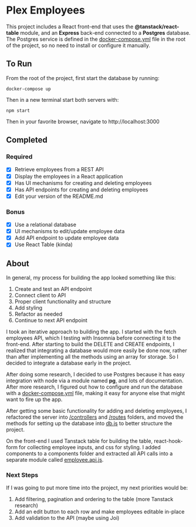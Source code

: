 # Plex Employees

This project includes a React front-end that uses the **@tanstack/react-table** module, and an **Express** back-end connected to a **Postgres** database. The Postgres service is defined in the [docker-compose.yml](/docker-compose.yml) file in the root of the project, so no need to install or configure it manually.

## To Run

From the root of the project, first start the database by running:

```docker-compose up```

Then in a new terminal start both servers with:

```npm start```

Then in your favorite browser, navigate to http://localhost:3000 

## Completed

### Required

- [x] Retrieve employees from a REST API
- [x] Display the employees in a React application
- [x] Has UI mechanisms for creating and deleting employees
- [x] Has API endpoints for creating and deleting employees
- [x] Edit your version of the README.md

### Bonus

- [x] Use a relational database
- [x] UI mechanisms to edit/update employee data
- [x] Add API endpoint to update employee data
- [x] Use React Table (kinda)

## About

In general, my process for building the app looked something like this:

  1. Create and test an API endpoint
  2. Connect client to API
  3. Proper client functionality and structure
  4. Add styling
  5. Refactor as needed
  6. Continue to next API endpoint

I took an iterative approach to building the app. I started with the fetch employees API, which I testing with Insomnia before connecting it to the front-end. After starting to build the DELETE and CREATE endpoints, I realized that integrating a database would more easily be done now, rather than after implementing all the methods using an array for storage. So I decided to integrate a database early in the project.

After doing some research, I decided to use Postgres because it has easy integration with node via a module named **pg**, and lots of documentation. After more research, I figured out how to configure and run the database with a [docker-compose.yml](/docker-compose.yml) file, making it easy for anyone else that might want to fire up the app.

After getting some basic functionality for adding and deleting employees, I refactored the server into [/controllers](/server/controllers) and [/routes](/server/routes) folders, and moved the methods for setting up the database into [db.js](/server/data/db.js) to better structure the project.

On the front-end I used Tanstack table for building the table, react-hook-form for collecting employee inputs, and css for styling. I added components to a components folder and extracted all API calls into a separate module called [employee.api.js](/src/api/employee.api.js).

### Next Steps

If I was going to put more time into the project, my next priorities would be:

1. Add filtering, pagination and ordering to the table (more Tanstack research)
2. Add an edit button to each row and make employees editable in-place
3. Add validation to the API (maybe using Joi)


